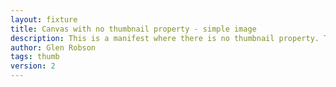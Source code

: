 ```yaml
---
layout: fixture
title: Canvas with no thumbnail property - simple image
description: This is a manifest where there is no thumbnail property. There is a single image painted onto the canvas
author: Glen Robson
tags: thumb
version: 2
---
```

